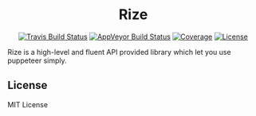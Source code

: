 <h1 align="center">Rize</h1>

<p align="center">
  <a href="https://travis-ci.org/g-plane/rize"><img src="https://img.shields.io/travis/g-plane/rize.svg?style=flat-square" alt="Travis Build Status"></a>
  <a href="https://ci.appveyor.com/project/g-plane/rize"><img src="https://img.shields.io/appveyor/ci/g-plane/rize.svg?style=flat-square&logo=appveyor" alt="AppVeyor Build Status"></a>
  <a href="https://codecov.io/gh/g-plane/rize"><img src="https://img.shields.io/codecov/c/github/g-plane/rize.svg?style=flat-square" alt="Coverage"></a>
  <a href="https://github.com/g-plane/rize/blob/master/LICENSE"><img src="https://img.shields.io/github/license/g-plane/rize.svg?style=flat-square" alt="License"></a>
</p>

Rize is a high-level and fluent API provided library which let you use puppeteer simply.

## License

MIT License
